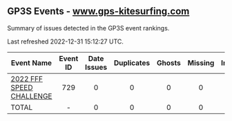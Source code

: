 ## GP3S Events - www.gps-kitesurfing.com

Summary of issues detected in the GP3S event rankings.

Last refreshed 2022-12-31 15:12:27 UTC.

| Event Name | Event ID | Date Issues | Duplicates | Ghosts | Missing | Incorrect | Actions |
| ---------- | :------: | :---------: | :--------: | :----: | :-----: | :-------: | :-----: |
| [2022 FFF SPEED CHALLENGE](729.md) | 729 | 0 | 0 | 0 | 0 | 0 | 0 |
| TOTAL | - | 0 | 0 | 0 | 0 | 0 | 0 |
